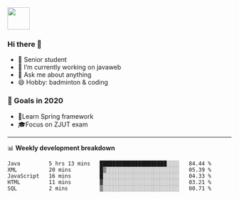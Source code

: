 <img src="https://github.com/egoist/egoist/raw/master/balloon.gif" width="50">

### Hi there 🐏

- 🌱 Senior student
- 🔭 I’m currently working on javaweb
- 💬 Ask me about anything
- 😄 Hobby: badminton & coding

### 🚀 Goals in 2020
+ 🍃Learn Spring framework
+ 🎓Focus on ZJUT exam
-------

📊 **Weekly development breakdown**
<!--START_SECTION:waka-->
```text
Java         5 hrs 13 mins   █████████████████████░░░░   84.44 % 
XML          20 mins         █▒░░░░░░░░░░░░░░░░░░░░░░░   05.39 % 
JavaScript   16 mins         █░░░░░░░░░░░░░░░░░░░░░░░░   04.33 % 
HTML         11 mins         ▓░░░░░░░░░░░░░░░░░░░░░░░░   03.21 % 
SQL          2 mins          ▒░░░░░░░░░░░░░░░░░░░░░░░░   00.71 % 
```
<!--END_SECTION:waka-->
